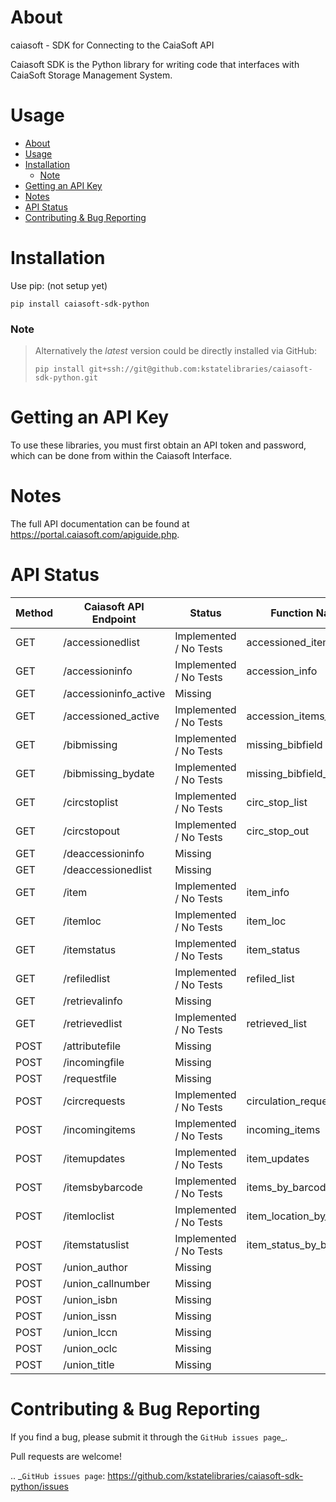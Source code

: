 # About
caiasoft - SDK for Connecting to the CaiaSoft API

Caiasoft SDK is the Python library for writing code that interfaces with CaiaSoft Storage Management System.

# Usage

- [About](#about)
- [Usage](#usage)
- [Installation](#installation)
    - [Note](#note)
- [Getting an API Key](#getting-an-api-key)
- [Notes](#notes)
- [API Status](#api-status)
- [Contributing \& Bug Reporting](#contributing--bug-reporting)

# Installation

Use pip: (not setup yet)

```
pip install caiasoft-sdk-python
```

### Note 
>

>Alternatively the _latest_ version could be directly installed via GitHub:
>```
>pip install git+ssh://git@github.com:kstatelibraries/caiasoft-sdk-python.git
>```

# Getting an API Key


To use these libraries, you must first obtain an API token and password,
which can be done from within the Caiasoft Interface.


# Notes
The full API documentation can be found at https://portal.caiasoft.com/apiguide.php.

# API Status
| Method | Caiasoft API Endpoint |        Status          | Function Name            |
| ------ | --------------------- | ---------------------- | ------------------------ |
| GET    | /accessionedlist      | Implemented / No Tests | accessioned_items        |
| GET    | /accessioninfo        | Implemented / No Tests | accession_info           |
| GET    | /accessioninfo_active | Missing                | |
| GET    | /accessioned_active   | Implemented / No Tests | accession_items_active   |
| GET    | /bibmissing           | Implemented / No Tests | missing_bibfield         |
| GET    | /bibmissing_bydate    | Implemented / No Tests | missing_bibfield_bydate  |
| GET    | /circstoplist         | Implemented / No Tests | circ_stop_list           |
| GET    | /circstopout          | Implemented / No Tests | circ_stop_out            |
| GET    | /deaccessioninfo      | Missing                | |
| GET    | /deaccessionedlist    | Missing                | |
| GET    | /item                 | Implemented / No Tests | item_info                |
| GET    | /itemloc              | Implemented / No Tests | item_loc                 |
| GET    | /itemstatus           | Implemented / No Tests | item_status              |
| GET    | /refiledlist          | Implemented / No Tests | refiled_list             |
| GET    | /retrievalinfo        | Missing                | |
| GET    | /retrievedlist        | Implemented / No Tests | retrieved_list           |
| POST   | /attributefile        | Missing                | |
| POST   | /incomingfile         | Missing                | |
| POST   | /requestfile          | Missing                | |
| POST   | /circrequests         | Implemented / No Tests | circulation_request      |
| POST   | /incomingitems        | Implemented / No Tests | incoming_items           |
| POST   | /itemupdates          | Implemented / No Tests | item_updates             |
| POST   | /itemsbybarcode       | Implemented / No Tests | items_by_barcode         |
| POST   | /itemloclist          | Implemented / No Tests | item_location_by_barcode |
| POST   | /itemstatuslist       | Implemented / No Tests | item_status_by_barcodes  |
| POST   | /union_author         | Missing                |    |
| POST   | /union_callnumber     | Missing                |    |
| POST   | /union_isbn           | Missing                |    |
| POST   | /union_issn           | Missing                |    |
| POST   | /union_lccn           | Missing                |    |
| POST   | /union_oclc           | Missing                |    |
| POST   | /union_title          | Missing                |    |

# Contributing & Bug Reporting

If you find a bug, please submit it through the `GitHub issues page`_.

Pull requests are welcome!

.. _`GitHub issues page`: https://github.com/kstatelibraries/caiasoft-sdk-python/issues
